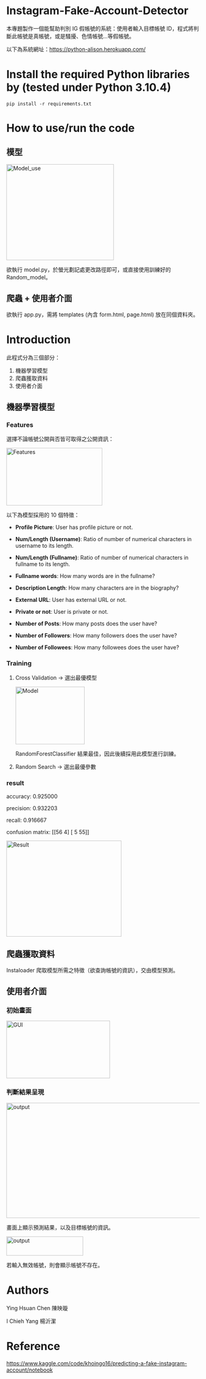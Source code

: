 # Instagram-Fake-Account-Detector

本專題製作一個能幫助判別 IG 假帳號的系統：使用者輸入目標帳號 ID，程式將判斷此帳號是真帳號，或是騷擾、色情帳號…等假帳號。

以下為系統網址：https://python-alison.herokuapp.com/

# Install the required Python libraries by (tested under Python 3.10.4)

```
pip install -r requirements.txt
```

# How to use/run the code

## 模型

<img src="https://i.imgur.com/3wmLYEQ.jpg" width="280" height="250" alt="Model_use"/><br/>

欲執行 model.py，於螢光劃記處更改路徑即可，或直接使用訓練好的 Random_model。

## 爬蟲 + 使用者介面

欲執行 app.py，需將 templates (內含 form.html, page.html) 放在同個資料夾。

# Introduction

此程式分為三個部分：

1. 機器學習模型
2. 爬蟲獲取資料
3. 使用者介面

## 機器學習模型

### Features

選擇不論帳號公開與否皆可取得之公開資訊：

<img src="https://i.imgur.com/SHae8rJ.jpg" width="250" height="150" alt="Features"/><br/>

以下為模型採用的 10 個特徵：

* **Profile Picture**: User has profile picture or not.

* **Num/Length (Username)**: Ratio of number of numerical characters in username to its length.

* **Num/Length (Fullname)**: Ratio of number of numerical characters in fullname to its length.

* **Fullname words**: How many words are in the fullname?

* **Description Length**: How many characters are in the biography?

* **External URL**: User has external URL or not.

* **Private or not**: User is private or not.

* **Number of Posts**: How many posts does the user have?

* **Number of Followers**: How many followers does the user have?

* **Number of Followees**: How many followees does the user have?

### Training

1. Cross Validation → 選出最優模型

   <img src="https://i.imgur.com/GUGUtcY.png" width="180" height="150" alt="Model"/><br/>
   
   RandomForestClassifier 結果最佳，因此後續採用此模型進行訓練。

2. Random Search → 選出最優參數

### result

accuracy: 0.925000

precision: 0.932203

recall: 0.916667

confusion matrix:
 [[56  4]
 [ 5 55]]

<img src="https://i.imgur.com/FOWezLR.jpg" width="300" height="250" alt="Result"/><br/>

## 爬蟲獲取資料

Instaloader 爬取模型所需之特徵（欲查詢帳號的資訊），交由模型預測。

## 使用者介面

### 初始畫面

<img src="https://i.imgur.com/iICVKNj.png" width="270" height="150" alt="GUI"/><br/>

### 判斷結果呈現

<img src="https://i.imgur.com/LuGCAhy.jpg" width="700" height="300" alt="output"/><br/>

畫面上顯示預測結果，以及目標帳號的資訊。


<img src="https://i.imgur.com/7F1zgF8.jpg" width="200" height="50" alt="output"/><br/>

若輸入無效帳號，則會顯示帳號不存在。

# Authors

Ying Hsuan Chen 陳映璇

I Chieh Yang 楊沂潔

# Reference

https://www.kaggle.com/code/khoingo16/predicting-a-fake-instagram-account/notebook
